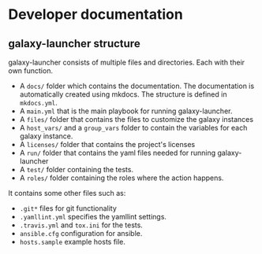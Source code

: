 # Developer documentation

## galaxy-launcher structure
galaxy-launcher consists of multiple files and directories. Each with
their own function.

* A `docs/` folder which contains the documentation. The documentation is automatically created using mkdocs. The structure is defined in `mkdocs.yml`.
* A `main.yml` that is the main playbook for running galaxy-launcher.
* A `files/` folder that contains the files to customize the galaxy instances
* A `host_vars/` and a `group_vars` folder to contain the variables for each galaxy instance.
* A `licenses/` folder that contains the project's licenses
* A `run/` folder that contains the yaml files needed for running galaxy-launcher
* A `test/` folder containing the tests.
* A `roles/` folder containing the roles where the action happens.

It contains some other files such as:

* `.git*` files for git functionality
* `.yamllint.yml` specifies the yamllint settings.
* `.travis.yml` and `tox.ini` for the tests.
* `ansible.cfg` configuration for ansible.
* `hosts.sample` example hosts file.
